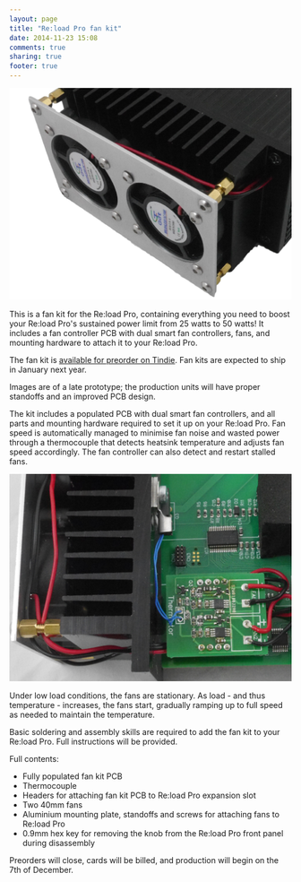 ```yaml
---
layout: page
title: "Re:load Pro fan kit"
date: 2014-11-23 15:08
comments: true
sharing: true
footer: true
---
```


<img src="/images/fan-kit-back.jpeg" width="600">

This is a fan kit for the Re:load Pro, containing everything you need to boost your Re:load Pro's sustained power limit from 25 watts to 50 watts! It includes a fan controller PCB with dual smart fan controllers, fans, and mounting hardware to attach it to your Re:load Pro.

The fan kit is [available for preorder on Tindie](https://www.tindie.com/products/arachnidlabs/reload-pro-fan-kit/). Fan kits are expected to ship in January next year.

Images are of a late prototype; the production units will have proper standoffs
and an improved PCB design.

The kit includes a populated PCB with dual smart fan controllers, and all
parts and mounting hardware required to set it up on your Re:load Pro. Fan speed
is automatically managed to minimise fan noise and wasted power through a
thermocouple that detects heatsink temperature and adjusts fan speed accordingly.
The fan controller can also detect and restart stalled fans.

<img src="/images/fan-kit-inside.jpeg" width="600">

Under low load conditions, the fans are stationary. As load - and thus temperature -
increases, the fans start, gradually ramping up to full speed as needed to maintain
the temperature.

Basic soldering and assembly skills are required to add the fan kit to your
Re:load Pro. Full instructions will be provided.

Full contents:

 - Fully populated fan kit PCB
 - Thermocouple
 - Headers for attaching fan kit PCB to Re:load Pro expansion slot
 - Two 40mm fans
 - Aluminium mounting plate, standoffs and screws for attaching fans to Re:load Pro
 - 0.9mm hex key for removing the knob from the Re:load Pro front panel during disassembly

Preorders will close, cards will be billed, and production will begin on the 7th
of December.
